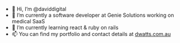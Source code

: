 - 👋 Hi, I’m @daviddigital
- 👀 I’m currently a software developer at Genie Solutions working on medical SaaS
- 🌱 I’m currently learning react & ruby on rails
- 📫 You can find my portfolio and contact details at [dwatts.com.au](https://www.dwatts.com.au)

<!---
daviddigital/daviddigital is a ✨ special ✨ repository because its `README.md` (this file) appears on your GitHub profile.
You can click the Preview link to take a look at your changes.
--->
